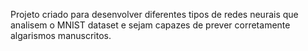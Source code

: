 Projeto criado para desenvolver diferentes tipos de redes neurais que analisem o MNIST dataset e sejam capazes de prever corretamente algarismos manuscritos.
